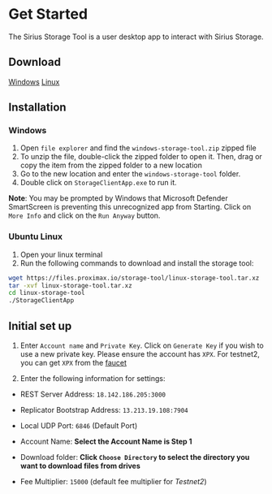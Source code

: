 # Get Started

The Sirius Storage Tool is a user desktop app to interact with Sirius Storage.

## Download
[Windows](https://files.proximax.io/storage-tool/windows-storage-tool.zip)
[Linux](https://files.proximax.io/storage-tool/linux-storage-tool.tar.xz)

## Installation

### Windows
1. Open `file explorer` and find the `windows-storage-tool.zip` zipped file
2. To unzip the file, double-click the zipped folder to open it. Then, drag or copy the item from the zipped folder to a new location
3. Go to the new location and enter the `windows-storage-tool` folder.
4. Double click on `StorageClientApp.exe` to run it.

**Note**: You may be prompted by Windows that Microsoft Defender SmartScreen is preventing this unrecognized app from Starting.  Click on `More Info` and click on the `Run Anyway` button.

### Ubuntu Linux
1. Open your linux terminal
2. Run the following commands to download and install the storage tool:

```bash
wget https://files.proximax.io/storage-tool/linux-storage-tool.tar.xz
tar -xvf linux-storage-tool.tar.xz
cd linux-storage-tool
./StorageClientApp
```


## Initial set up

1. Enter `Account name` and `Private Key`.  Click on `Generate Key` if you wish to use a new private key.  Please ensure the account has `XPX`.  For testnet2, you can get `XPX` from the [faucet](https://bctestnet2faucet.xpxsirius.io)

2. Enter the following information for settings:

- REST Server Address: `18.142.186.205:3000`

- Replicator Bootstrap Address: `13.213.19.108:7904`
- Local UDP Port: `6846` (Default Port)
- Account Name: **Select the Account Name is Step 1**
- Download folder: **Click `Choose Directory` to select the directory you want to download files from drives**
- Fee Multiplier: `15000` (default fee multiplier for *Testnet2*)

